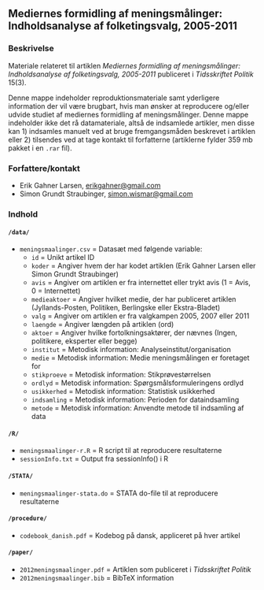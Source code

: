 Mediernes formidling af meningsmålinger: Indholdsanalyse af folketingsvalg, 2005-2011
---

### Beskrivelse
Materiale relateret til artiklen _Mediernes formidling af meningsmålinger: Indholdsanalyse af folketingsvalg, 2005-2011_ publiceret i _Tidsskriftet Politik_ 15(3). 

Denne mappe indeholder reproduktionsmateriale samt yderligere information der vil være brugbart, hvis man ønsker at reproducere og/eller udvide studiet af mediernes formidling af meningsmålinger. Denne mappe indeholder ikke det rå datamateriale, altså de indsamlede artikler, men disse kan 1) indsamles manuelt ved at bruge fremgangsmåden beskrevet i artiklen eller 2) tilsendes ved at tage kontakt til forfatterne (artiklerne fylder 359 mb pakket i en `.rar` fil).

### Forfattere/kontakt

 - Erik Gahner Larsen, erikgahner@gmail.com
 - Simon Grundt Straubinger, simon.wismar@gmail.com

### Indhold

#### `/data/`

- `meningsmaalinger.csv` = Datasæt med følgende variable:
    + `id` = Unikt artikel ID
    + `koder` = Angiver hvem der har kodet artiklen (Erik Gahner Larsen eller Simon Grundt Straubinger)
    + `avis` = Angiver om artiklen er fra internettet eller trykt avis (1 = Avis, 0 = Internettet)
    + `medieaktoer` = Angiver hvilket medie, der har publiceret artiklen (Jyllands-Posten, Politiken, Berlingske eller Ekstra-Bladet)
    + `valg` = Angiver om artiklen er fra valgkampen 2005, 2007 eller 2011
    + `laengde` = Angiver længden på artiklen (ord)
    + `aktoer` = Angiver hvilke fortolkningsaktører, der nævnes (Ingen, politikere, eksperter eller begge)
    + `institut` = Metodisk information: Analyseinstitut/organisation
    + `medie` = Metodisk information: Medie meningsmålingen er foretaget for
    + `stikproeve` = Metodisk information: Stikprøvestørrelsen
    + `ordlyd` = Metodisk information: Spørgsmålsformuleringens ordlyd
    + `usikkerhed` = Metodisk information: Statistisk usikkerhed
    + `indsamling` = Metodisk information: Perioden for dataindsamling
    + `metode` = Metodisk information: Anvendte metode til indsamling af data

#### `/R/`

- `meningsmaalinger-r.R` = R script til at reproducere resultaterne
- `sessionInfo.txt` = Output fra sessionInfo() i R

#### `/STATA/`

- `meningsmaalinger-stata.do` = STATA do-file til at reproducere resultaterne

#### `/procedure/`

- `codebook_danish.pdf` = Kodebog på dansk, appliceret på hver artikel

#### `/paper/` 

- `2012meningsmaalinger.pdf` = Artiklen som publiceret i _Tidsskriftet Politik_
- `2012meningsmaalinger.bib` = BibTeX information